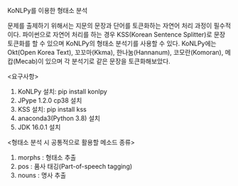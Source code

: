 KoNLPy를 이용한 형태소 분석

문제를 출제하기 위해서는 지문의 문장과 단어를 토큰화하는 자연어 처리 과정이 필수적이다.
파이썬으로 자연어 처리를 하는 경우 KSS(Korean Sentence Splitter)로 문장 토큰화를 할 수 있으며 KoNLPy의 형태소 분석기를 사용할 수 있다.
KoNLPy에는 Okt(Open Korea Text), 꼬꼬마(Kkma), 한나눔(Hannanum), 코모란(Komoran), 메캅(Mecab)이 있으며 각 분석기로 같은 문장을 토큰화해보았다.

<요구사항>
1. KoNLPy 설치: pip install konlpy
2. JPype 1.2.0 cp38 설치
3. KSS 설치: pip install kss
4. anaconda3(Python 3.8) 설치
5. JDK 16.0.1 설치

<형태소 분석 시 공통적으로 활용할 메소드 종류>
1) morphs : 형태소 추출
2) pos : 품사 태깅(Part-of-speech tagging)
3) nouns : 명사 추출
